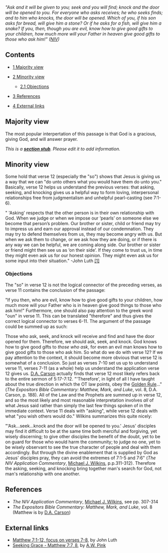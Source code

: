 *"Ask and it will be given to you; seek and you will find; knock and the door will be opened to you. For everyone who asks receives; he who seeks finds; and to him who knocks, the door will be opened. Which of you, if his son asks for bread, will give him a stone? Or if he asks for a fish, will give him a snake? If you, then, though you are evil, know how to give good gifts to your children, how much more will your Father in heaven give good gifts to those who ask him!" ([NIV](NIV "NIV"))*

## Contents

-   [1 Majority view](#Majority_view)
-   [2 Minority view](#Minority_view)
    -   [2.1 Objections](#Objections)

-   [3 References](#References)
-   [4 External links](#External_links)

## Majority view

The most popular interpertation of this passage is that God is a
gracious, giving God, and will answer prayer.

*This is a **[section stub](http://www.theopedia.com/Category:Theopedia_sectionstubs "Category:Theopedia sectionstubs")**. Please edit it to add information.*
## Minority view

Some hold that verse 12 (especially the "so") shows that Jesus is
giving us a way that we can "do unto others what you would have
them do unto you." Basically, verse 12 helps us understand the
previous verses: that asking, seeking, and knocking gives us a
helpful way to form loving, interpersonal relationships free from
judgmentalism and unhelpful pearl-casting (see 7:1-6).

" 'Asking' respects that the other person is in their own
relationship with God. When we judge or when we impose our ‘pearls’
on someone else we become that person’s problem. Our brother or
sister, child or friend may try to impress us and earn our approval
instead of our condemnation. They may try to defend themselves from
us, they may become angry with us. But when we ask them to change,
or we ask how they are doing, or if there is any way we can be
helpful, we are coming along side. Our brother or sister or friend
might then see us as ‘on their side’. If they come to trust us, in
time they might even ask us for our honest opinion. They might even
ask us for some input into their situation." -John Luth
[[1]](http://www.crcsa.org/sermons/Matthew%207%2078.htm)
### Objections

The "so" in verse 12 is not the logical connector of the preceding
verses, as verse 11 contains the conclusion of the passage:

"If you then, who are evil, know how to give good gifts to your
children, how much more will your Father who is in heaven give good
things to those who ask him!"
Furthermore, one should also pay attention to the greek word "oun"
in verse 11. This can be translated "therefore" and thus gives the
correct logical connector to verses 6-11. The argument of the
passage could be summed up as such:

Those who ask, seek, and knock will receive and find and have the
door opened for them. Therefore, we should ask, seek, and knock.
God knows how to give good gifts to *those who ask*, for even an
evil man knows how to give good gifts to those who ask him.
So what do we do with verse 12? If we pay attention to the context,
it should become more obvious that verse 12 is somewhat of a
conclusion. So just as verses 7-10 set us up to understand verse
11, verses 7-11 (as a whole) help us understand the application
verse 12 gives us. [D.A. Carson](D.A._Carson "D.A. Carson")
actually finds that verse 12 most likely refers back to the entire
sermon of 5:17-7:12. "'Therefore', in light of all I have taught
about the true direction in which the OT law points, obey the
[Golden Rule](Golden_Rule "Golden Rule")..."
(*The Expositors Bible Commentary: Matthew, Mark, and Luke*, vol.
8, D.A. Carson, p. 188). All of the Law and the Prophets are summed
up in verse 12, and so the most likely and most reasonable
interpretation involves *all* of what Jesus said rather than simply
the last few things spoken of in the immediate context. Verse 11
deals with "asking", while verse 12 deals with what "you wish
others would do." Wilkins summarizes this quite nicely:

"'Ask...seek...knock and the door will be opened to you.' Jesus'
disciples may find it difficult to be at the same time both
merciful and forgiving, yet wisely discerning; to give other
disciples the benefit of the doubt, yet to be on guard for those
who would harm the community; to judge no one, yet to be wisely
observant to see the true character of people and deal with them
accordingly. But through the divine enablement that is supplied by
God as Jesus' disciples pray, they can avoid the extremes of 7:1-5
and 7:6" (*The NIV Application Commentary*,
[Michael J. Wilkins](Michael_J._Wilkins "Michael J. Wilkins"),
p.p.311-312).
Therefore the asking, seeking, and knocking bring together man's
search for God, not man's relationship with one another.

## References

-   *The NIV Application Commentary*,
    [Michael J. Wilkins](Michael_J._Wilkins "Michael J. Wilkins"), see
    pp. 307-314
-   *The Expositors Bible Commentary: Matthew, Mark, and Luke*,
    vol. 8 (Matthew is by [D.A. Carson](D.A._Carson "D.A. Carson"))

## External links

-   [Matthew 7:1-12, focus on verses 7-8](http://www.crcsa.org/sermons/Matthew%207%2078.htm),
    by John Luth
-   [Seeking Grace - Matthew 7:7, 8](http://www.pbministries.org/books/pink/Sermon/sermon_44.htm),
    by [A.W. Pink](A.W._Pink "A.W. Pink")



